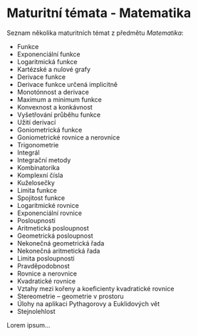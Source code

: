 # Maturitní témata - Matematika

Seznam několika maturitních témat z předmětu *Matematika*:

- Funkce
- Exponenciální funkce
- Logaritmická funkce
- Kartézské a nulové grafy
- Derivace funkce
- Derivace funkce určená implicitně
- Monotónnost a derivace
- Maximum a minimum funkce
- Konvexnost a konkávnost
- Vyšetřování průběhu funkce
- Užití derivací
- Goniometrická funkce
- Goniometrické rovnice a nerovnice
- Trigonometrie
- Integrál
- Integrační metody
- Kombinatorika
- Komplexní čísla
- Kuželosečky
- Limita funkce
- Spojitost funkce
- Logaritmické rovnice
- Exponenciální rovnice
- Posloupnosti
- Aritmetická posloupnost
- Geometrická posloupnost
- Nekonečná geometrická řada
- Nekonečná aritmetická řada
- Limita posloupnosti
- Pravděpodobnost
- Rovnice a nerovnice
- Kvadratické rovnice
- Vztahy mezi kořeny a koeficienty kvadratické rovnice
- Stereometrie – geometrie v prostoru
- Úlohy na aplikaci Pythagorovy a Euklidových vět
- Stejnolehlost

Lorem ipsum...
